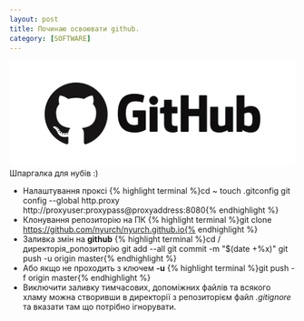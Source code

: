 ```yaml
---
layout: post
title: Починаю освоювати github.
category: [SOFTWARE]
---
```

![github logo](/assets/media/github.webp?style=head)  
Шпаргалка для нубів :)<!--more-->

- Налаштування проксі
    {% highlight terminal %}cd ~
touch .gitconfig
git config --global http.proxy http://proxyuser:proxypass@proxyaddress:8080{% endhighlight %}
- Клонування репозиторію на ПК
    {% highlight terminal %}git clone https://github.com/nyurch/nyurch.github.io{% endhighlight %}
- Заливка змін на **github**
    {% highlight terminal %}cd /директорія_ропозиторію
git add --all
git commit -m "$(date +%x)"
git push -u origin master{% endhighlight %}
- Або якщо не проходить з ключем **-u**
    {% highlight terminal %}git push -f origin master{% endhighlight %}
- Виключити заливку тимчасових, допоміжних файлів та всякого хламу можна створивши в директорії з репозиторієм файл *.gitignore* та вказати там що потрібно ігнорувати.
